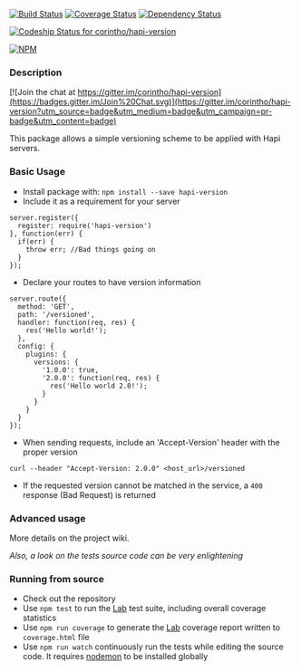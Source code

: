 [![Build Status](https://travis-ci.org/corintho/hapi-version.svg?branch=master)](https://travis-ci.org/corintho/hapi-version) [![Coverage Status](https://coveralls.io/repos/corintho/hapi-version/badge.svg?branch=master)](https://coveralls.io/r/corintho/hapi-version?branch=master) [![Dependency Status](https://gemnasium.com/corintho/hapi-version.svg)](https://gemnasium.com/corintho/hapi-version)

[ ![Codeship Status for corintho/hapi-version](https://codeship.com/projects/42b6aef0-f2ba-0132-1e75-5ed004d44c71/status?branch=master)](https://codeship.com/projects/85263)

[![NPM](https://nodei.co/npm/hapi-version.png)](https://nodei.co/npm/hapi-version/)
### Description

[![Join the chat at https://gitter.im/corintho/hapi-version](https://badges.gitter.im/Join%20Chat.svg)](https://gitter.im/corintho/hapi-version?utm_source=badge&utm_medium=badge&utm_campaign=pr-badge&utm_content=badge)

This package allows a simple versioning scheme to be applied with Hapi servers.

### Basic Usage
- Install package with: `npm install --save hapi-version`
- Include it as a requirement for your server
```
server.register({
  register: require('hapi-version')
}, function(err) {
  if(err) {
    throw err; //Bad things going on
  }
});
```
- Declare your routes to have version information
```
server.route({
  method: 'GET',
  path: '/versioned',
  handler: function(req, res) {
    res('Hello world!');
  },
  config: {
    plugins: {
      versions: {
        '1.0.0': true,
        '2.0.0': function(req, res) {
          res('Hello world 2.0!');
        }
      }
    }
  }
});
```
- When sending requests, include an 'Accept-Version' header with the proper version
```
curl --header "Accept-Version: 2.0.0" <host_url>/versioned
```
- If the requested version cannot be matched in the service, a `400` response (Bad Request) is returned

### Advanced usage
More details on the project wiki.

*Also, a look on the tests source code can be very enlightening*


### Running from source
- Check out the repository
- Use `npm test` to run the [Lab](https://www.npmjs.com/package/lab) test suite, including overall coverage statistics
- Use `npm run coverage` to generate the [Lab](https://www.npmjs.com/package/lab) coverage report written to `coverage.html` file
- Use `npm run watch` continuously run the tests while editing the source code. It requires [nodemon](https://www.npmjs.com/package/nodemon) to be installed globally
